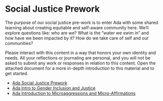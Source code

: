 # Social Justice Prework

The purpose of our social justice pre-work is to enter Ada with some shared learning about creating equitable and self-aware community here. We’ll explore questions like: who are we? What is the “water we swim in” and how have we been impacted by it? How do we take care of self and our communities?

Please interact with this content in a way that honors your own identity and needs. All your reflections or journaling are personal, and you will not be asked to submit any work or responses in relation to this content. Open the attached document for a more in-depth introduction to this material and to get started.

* [Ada Social Justice Prework](https://docs.google.com/document/d/1jvWh-oX1foybz87jImaoWLVZ-h0_wgHR_6I5AP7Z-Ks/edit?usp=sharing)
* [Ada Intro to Gender Inclusion and Justice](https://docs.google.com/document/d/1yOt7k9oDkwtKYZ75sxxhHB4bEZLXtIn7iRJHjeVVE4E/edit?usp=sharing)
* [Ada Introduction to Microaggressions and Micro-Affirmations](https://docs.google.com/document/d/1Tm9CqOl80qhKioGQbUTEdL69-uLHFq5MoNziWXyECiE/edit?usp=sharing)
